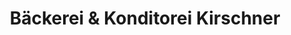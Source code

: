 ---
title: "Bäckerei & Konditorei Kirschner"
url: /badenweiler/baeckerei-und-konditorei-kirschner/
shop: Bäckerei
---
